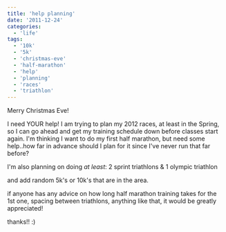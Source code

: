 ```yaml
---
title: 'help planning'
date: '2011-12-24'
categories:
  - 'life'
tags:
  - '10k'
  - '5k'
  - 'christmas-eve'
  - 'half-marathon'
  - 'help'
  - 'planning'
  - 'races'
  - 'triathlon'
---
```


Merry Christmas Eve!

I need YOUR help! I am trying to plan my 2012 races, at least in the Spring, so I can go ahead and get my training schedule down before classes start again. I'm thinking I want to do my first half marathon, but need some help..how far in advance should I plan for it since I've never run that far before?

I'm also planning on doing _at least_: 2 sprint triathlons & 1 olympic triathlon

and add random 5k's or 10k's that are in the area.

if anyone has any advice on how long half marathon training takes for the 1st one, spacing between triathlons, anything like that, it would be greatly appreciated!

thanks!! :)
